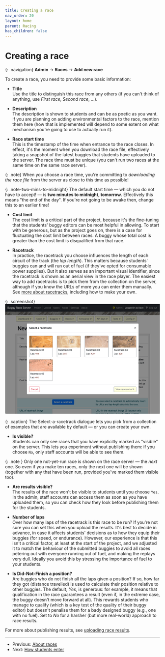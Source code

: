 ```yaml
---
title: Creating a race
nav_order: 20
layout: home
parent: Racing
has_children: false
---
```



# Creating a race

{: .navigation}
**Admin** → **Races** → **Add new race**

To create a race, you need to provide some basic information:

* **Title**  
  Use the title to distinguish this race from any others (if you can't think of
  anything, use _First race_, _Second race_, ...).

* **Description**  
  The description is shown to students and can be as poetic as you want. If you
  are planning on adding environmental factors to the race, mention them here
  (how that is implemented will depend to some extent on what mechanism you're
  going to use to actually run it).

* **Race start time**  
  This is the timestamp of the time when entrance to the race closes. In effect,
  it's the moment when you download the race file, effectively taking a snapshot
  of the latest buggies that students have uploaded to the server. The race time
  must be unique (you can't run two races at the same time on the same race
  server).

{: .note}
When you choose a race time, you're committing to _downloading the race file_
from the server as close to this time as possible!

{: .note-two-mins-to-midnight}
The default start time — which you do not have to accept! — is **two minutes
to midnight, tomorrow**. Effectively this means "the end of the day". If you're
not going to be awake then, change this to an earlier time!

  
* **Cost limit**  
  The cost limit is a critical part of the project, because it's the fine-tuning
  that the students' buggy editors can be most helpful in allowing. To start
  with be generous, but as the project goes on, there is a case for fluctuating
  the cost limit between races. A buggy whose total cost is greater than the
  cost limit is disqualified from that race.

* **Racetrack**  
  In practice, the racetrack you choose influences the length of each circuit
  of the track (the _lap length_). This matters because students' buggies can
  and will run out of fuel (if they've opted for consumable power supplies). But
  it also serves as an important visual identifier, since the racetrack is shown
  as an aerial view in the race player. 
  The easiest way to add racetracks is to pick them from the collection on the
  server, although if you know the URLs of more you can enter them manually.
  See [more about racetracks](racetracks), including how to make your own.

{: .screenshot}
![Screenshot of picking a racetrack](/docs/img/screenshots/pick-a-racetrack.png)

{: .caption}
The Select-a-racetrack dialogue lets you pick from a collection of examples
that are available by default — or you can create your own.

* **Is visible?**  
  Students can only see races that you have explicitly marked as "visible" on
  the server. This lets you experiment without publishing them: if you choose
  `No`, only staff accounts will be able to see them.

{: .note }
Only one not-yet-run race is shown on the race server — the _next_ one. So even
if you make ten races, only the next one will be shown (together with any that
have been run, provided you've marked them visible too).

* **Are results visible?**  
  The results of the race won't be visible to students until you choose `Yes`.
  In the admin, staff accounts can access them as soon as you have uploaded them,
  so you can check how they look before publishing them for the students.

* **Number of laps**  
  Over how many laps of the racetrack is this race to be run? If you're not
  sure you can set this when you upload the results. It's best to decide in
  advance, in case it affects students' decisions as to how they equip their
  buggies (for speed, or endurance). However, our experience is that this isn't
  a critical factor, at least at the start of the project, and we adjusted it
  to match the behaviour of the submitted buggies to avoid all races petering
  out with everyone running out of fuel, and making the replays very dull.
  Ideally you avoid this by stressing the importance of fuel to your students.

* **Is Did-Not-Finish a position?**  
  Are buggies who do not finish all the laps given a position? If so, how far
  they got (distance travelled) is used to calculate their position relative to
  other buggies. The default, _Yes_, is generous: for example, it means that
  qualification in the race guarantees a result (even if, in the extreme case,
  the buggy doesn't move forward at all). This rewards students who manage to
  qualify (which is a key test of the quality of their buggy editor) but
  doesn't penalise them for a bady designed buggy (e.g., one with no fuel).
  Set to _No_ for a harsher (but more real-world) approach to race results.

  

For more about publishing results, see
[uploading race results](uploading-results).

---

* Previous: [About races](about)
* Next: [How students enter](how-students-enter)
